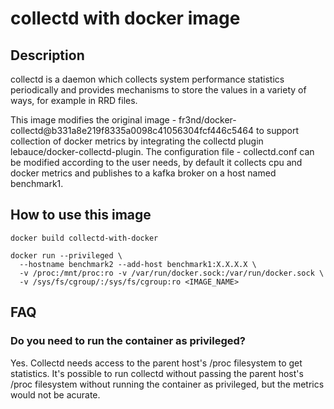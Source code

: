 # collectd with docker image

## Description

collectd is a daemon which collects system performance statistics periodically
and provides mechanisms to store the values in a variety of ways, for example 
in RRD files.

This image modifies the original image - fr3nd/docker-collectd@b331a8e219f8335a0098c41056304fcf446c5464 to support collection of docker metrics by integrating the collectd plugin lebauce/docker-collectd-plugin. The configuration file - collectd.conf can be modified according to the user needs, by
default it collects cpu and docker metrics and publishes to a kafka broker on a host named benchmark1.

## How to use this image

```
docker build collectd-with-docker

docker run --privileged \
  --hostname benchmark2 --add-host benchmark1:X.X.X.X \
  -v /proc:/mnt/proc:ro -v /var/run/docker.sock:/var/run/docker.sock \
  -v /sys/fs/cgroup/:/sys/fs/cgroup:ro <IMAGE_NAME>
```

## FAQ

### Do you need to run the container as privileged?

Yes. Collectd needs access to the parent host's /proc filesystem to get
statistics. It's possible to run collectd without passing the parent host's
/proc filesystem without running the container as privileged, but the metrics
would not be acurate.

